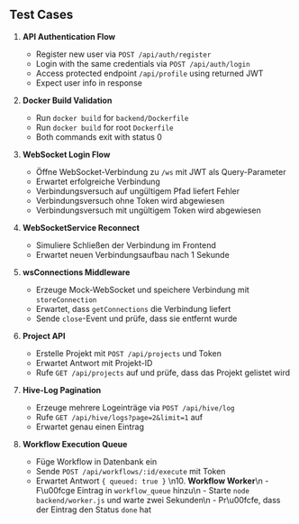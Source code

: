 ## Test Cases

1. **API Authentication Flow**
   - Register new user via `POST /api/auth/register`
   - Login with the same credentials via `POST /api/auth/login`
   - Access protected endpoint `/api/profile` using returned JWT
   - Expect user info in response

2. **Docker Build Validation**
   - Run `docker build` for `backend/Dockerfile`
   - Run `docker build` for root `Dockerfile`
   - Both commands exit with status 0

3. **WebSocket Login Flow**
   - Öffne WebSocket-Verbindung zu `/ws` mit JWT als Query-Parameter
   - Erwartet erfolgreiche Verbindung
   - Verbindungsversuch auf ungültigem Pfad liefert Fehler
   - Verbindungsversuch ohne Token wird abgewiesen
   - Verbindungsversuch mit ungültigem Token wird abgewiesen

4. **WebSocketService Reconnect**
   - Simuliere Schließen der Verbindung im Frontend
   - Erwartet neuen Verbindungsaufbau nach 1 Sekunde

5. **wsConnections Middleware**
   - Erzeuge Mock-WebSocket und speichere Verbindung mit `storeConnection`
   - Erwartet, dass `getConnections` die Verbindung liefert
   - Sende `close`-Event und prüfe, dass sie entfernt wurde


7. **Project API**
   - Erstelle Projekt mit `POST /api/projects` und Token
   - Erwartet Antwort mit Projekt-ID
   - Rufe `GET /api/projects` auf und prüfe, dass das Projekt gelistet wird
8. **Hive-Log Pagination**
   - Erzeuge mehrere Logeinträge via `POST /api/hive/log`
   - Rufe `GET /api/hive/logs?page=2&limit=1` auf
   - Erwartet genau einen Eintrag
9. **Workflow Execution Queue**
   - Füge Workflow in Datenbank ein
   - Sende `POST /api/workflows/:id/execute` mit Token
   - Erwartet Antwort `{ queued: true }`
\n10. **Workflow Worker**\n   - F\u00fcge Eintrag in `workflow_queue` hinzu\n   - Starte `node backend/worker.js` und warte zwei Sekunden\n   - Pr\u00fcfe, dass der Eintrag den Status `done` hat
